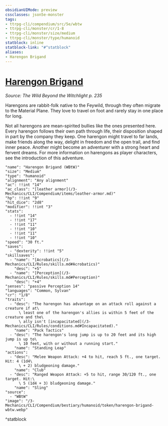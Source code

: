 ```yaml
---
obsidianUIMode: preview
cssclasses: json5e-monster
tags:
- ttrpg-cli/compendium/src/5e/wbtw
- ttrpg-cli/monster/cr/1-8
- ttrpg-cli/monster/size/medium
- ttrpg-cli/monster/type/humanoid
statblock: inline
statblock-link: "#^statblock"
aliases:
- Harengon Brigand
---
```

# [Harengon Brigand](3-Mechanics\CLI\Compendium\bestiary\humanoid/harengon-brigand-wbtw.md)
*Source: The Wild Beyond the Witchlight p. 235*  

Harengons are rabbit-folk native to the Feywild, through they often migrate to the Material Plane. They love to travel on foot and rarely stay in one place for long.

Not all harengons are mean-spirited bullies like the ones presented here. Every harengon follows their own path through life, their disposition shaped in part by the company they keep. One harengon might travel to far lands, make friends along the way, delight in freedom and the open trail, and find inner peace. Another might become an adventurer with a strong heart and fervent dreams. For more information on harengons as player characters, see the introduction of this adventure.

```statblock
"name": "Harengon Brigand (WBtW)"
"size": "Medium"
"type": "humanoid"
"alignment": "Any alignment"
"ac": !!int "14"
"ac_class": "[leather armor](/3-Mechanics/CLI/Compendium/items/leather-armor.md)"
"hp": !!int "9"
"hit_dice": "2d8"
"modifier": !!int "3"
"stats":
  - !!int "14"
  - !!int "17"
  - !!int "11"
  - !!int "10"
  - !!int "11"
  - !!int "10"
"speed": "30 ft."
"saves":
  - "dexterity": !!int "5"
"skillsaves":
  - "name": "[Acrobatics](/3-Mechanics/CLI/Rules/skills.md#Acrobatics)"
    "desc": "+5"
  - "name": "[Perception](/3-Mechanics/CLI/Rules/skills.md#Perception)"
    "desc": "+4"
"senses": "passive Perception 14"
"languages": "Common, Sylvan"
"cr": "1/8"
"traits":
  - "desc": "The harengon has advantage on an attack roll against a creature if at\
      \ least one of the harengon's allies is within 5 feet of the creature and the\
      \ ally isn't [incapacitated](/3-Mechanics/CLI/Rules/conditions.md#Incapacitated)."
    "name": "Pack Tactics"
  - "desc": "The harengon's long jump is up to 20 feet and its high jump is up to\
      \ 10 feet, with or without a running start."
    "name": "Standing Leap"
"actions":
  - "desc": "Melee Weapon Attack: +4 to hit, reach 5 ft., one target. Hit: 4 (1d4\
      \ + 2) bludgeoning damage."
    "name": "Club"
  - "desc": "Ranged Weapon Attack: +5 to hit, range 30/120 ft., one target. Hit:\
      \ 5 (1d4 + 3) bludgeoning damage."
    "name": "Sling"
"source":
  - "WBtW"
"image": "/3-Mechanics/CLI/Compendium/bestiary/humanoid/token/harengon-brigand-wbtw.webp"
```
^statblock